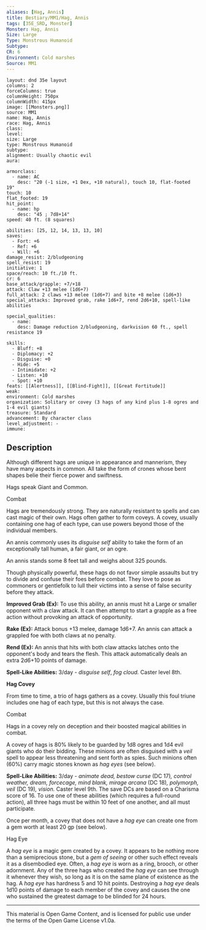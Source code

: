 ```yaml
---
aliases: [Hag, Annis]
title: Bestiary/MM1/Hag, Annis
tags: [35E_SRD, Monster]
Monster: Hag, Annis
Size: Large
Type: Monstrous Humanoid
Subtype: 
CR: 6
Environnent: Cold marshes
Source: MM1
---
```


```statblock
layout: dnd 35e layout
columns: 2
forceColumns: true
columnHeight: 750px
columnWidth: 415px
image: [[Monsters.png]]
source: MM1
name: Hag, Annis
race: Hag, Annis
class: 
level: 
size: Large
type: Monstrous Humanoid
subtype: 
alignment: Usually chaotic evil
aura: 

armorclass:
  - name: AC
    desc: "20 (-1 size, +1 Dex, +10 natural), touch 10, flat-footed 19"
touch: 10
flat_footed: 19
hit_point:
  - name: hp
    desc: "45 ; 7d8+14"
speed: 40 ft. (8 squares)

abilities: [25, 12, 14, 13, 13, 10]
saves:
  - Fort: +6
  - Ref: +6
  - Will: +6
damage_resist: 2/bludgeoning
spell_resist: 19
initiative: 1
space/reach: 10 ft./10 ft.
cr: 6
base_attack/grapple: +7/+18
attack: Claw +13 melee (1d6+7)
full_attack: 2 claws +13 melee (1d6+7) and bite +8 melee (1d6+3)
special_attacks: Improved grab, rake 1d6+7, rend 2d6+10, spell-like abilities

special_qualities:
  - name: 
    desc: Damage reduction 2/bludgeoning, darkvision 60 ft., spell resistance 19

skills:
  - Bluff: +8
  - Diplomacy: +2
  - Disguise: +0
  - Hide: +5
  - Intimidate: +2
  - Listen: +10
  - Spot: +10
feats: [[Alertness]], [[Blind-Fight]], [[Great Fortitude]]
weak: 
environment: Cold marshes
organization: Solitary or covey (3 hags of any kind plus 1-8 ogres and 1-4 evil giants)
treasure: Standard
advancement: By character class
level_adjustment: -
immune: 
```

## Description

<p>Although different hags are unique in appearance and mannerism, they have many aspects in common. All take the form of crones whose bent shapes belie their fierce power and swiftness.</p>
<p>Hags speak Giant and Common.</p>
<p>Combat</p>
<p>Hags are tremendously strong. They are naturally resistant to spells and can cast magic of their own. Hags often gather to form coveys. A covey, usually containing one hag of each type, can use powers beyond those of the individual members.</p>
<p>An annis commonly uses its <i>disguise self</i> ability to take the form of an exceptionally tall human, a fair giant, or an ogre.</p>
<p>An annis stands some 8 feet tall and weighs about 325 pounds.</p>
<p>Though physically powerful, these hags do not favor simple assaults but try to divide and confuse their foes before combat. They love to pose as commoners or gentlefolk to lull their victims into a sense of false security before they attack.</p>
<p>
            <b>Improved Grab (Ex):</b> To use this ability, an annis must hit a Large or smaller opponent with a claw attack. It can then attempt to start a grapple as a free action without provoking an attack of opportunity.</p>
<p>
            <b>Rake (Ex):</b> Attack bonus +13 melee, damage 1d6+7. An annis can attack a grappled foe with both claws at no penalty.</p>
<p>
            <b>Rend (Ex):</b> An annis that hits with both claw attacks latches onto the opponent's body and tears the flesh. This attack automatically deals an extra 2d6+10 points of damage.</p>
<p>
            <b>Spell-Like Abilities:</b> 3/day - <i>disguise self</i>, <i>fog cloud.</i> Caster level 8th.</p>
<p>
            <b>Hag Covey</b>
          </p>
<p>From time to time, a trio of hags gathers as a covey. Usually this foul triune includes one hag of each type, but this is not always the case.</p>
<p>Combat</p>
<p>Hags in a covey rely on deception and their boosted magical abilities in combat.</p>
<p>A covey of hags is 80% likely to be guarded by 1d8 ogres and 1d4 evil giants who do their bidding. These minions are often disguised with a <i>veil</i> spell to appear less threatening and sent forth as spies. Such minions often (60%) carry magic stones known as <i>hag eyes</i> (see below).</p>
<p>
            <b>Spell-Like Abilities:</b> 3/day - <i>animate dead, bestow curse</i> (DC 17)<i>, control weather, dream, forcecage, mind blank, mirage arcana</i> (DC 18)<i>, polymorph, veil</i> (DC 19)<i>, vision.</i> Caster level 9th. The save DCs are based on a Charisma score of 16. To use one of these abilities (which requires a full-round action), all three hags must be within 10 feet of one another, and all must participate.</p>
<p>Once per month, a covey that does not have a <i>hag eye</i> can create one from a gem worth at least 20 gp (see below).</p>
<p>Hag Eye</p>
<p>A <i>hag eye</i> is a magic gem created by a covey. It appears to be nothing more than a semiprecious stone, but a <i>gem of seeing</i> or other such effect reveals it as a disembodied eye. Often, a <i>hag eye</i> is worn as a ring, brooch, or other adornment. Any of the three hags who created the <i>hag eye</i> can see through it whenever they wish, so long as it is on the same plane of existence as the hag. A <i>hag eye</i> has hardness 5 and 10 hit points. Destroying a <i>hag eye</i> deals 1d10 points of damage to each member of the covey and causes the one who sustained the greatest damage to be blinded for 24 hours.</p>

---

This material is Open Game Content, and is licensed for public use under
the terms of the Open Game License v1.0a.
